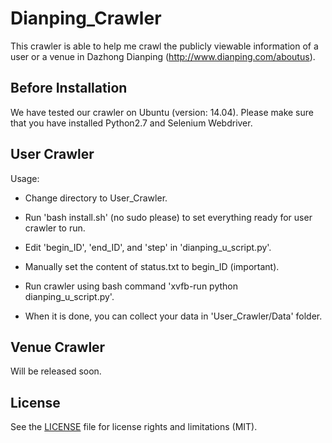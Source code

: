 # Dianping_Crawler

This crawler is able to help me crawl the publicly viewable information of a user or a venue in Dazhong Dianping (http://www.dianping.com/aboutus). 

## Before Installation

We have tested our crawler on Ubuntu (version: 14.04). Please make sure that you have installed Python2.7 and Selenium Webdriver.

## User Crawler 

Usage:

- Change directory to User_Crawler.

- Run 'bash install.sh' (no sudo please) to set everything ready for user crawler to run.

- Edit 'begin_ID', 'end_ID', and 'step' in 'dianping_u_script.py'.

- Manually set the content of status.txt to begin_ID (important).

- Run crawler using bash command 'xvfb-run python dianping_u_script.py'.

- When it is done, you can collect your data in 'User_Crawler/Data' folder.

## Venue Crawler

Will be released soon.


## License

See the [LICENSE](LICENSE.md) file for license rights and limitations (MIT).

